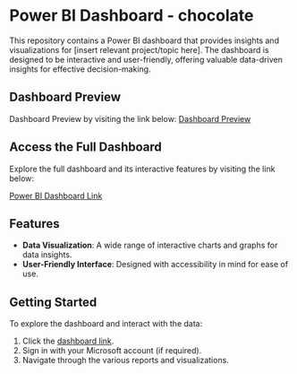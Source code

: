 # Power BI Dashboard - chocolate

This repository contains a Power BI dashboard that provides insights and visualizations for [insert relevant project/topic here]. The dashboard is designed to be interactive and user-friendly, offering valuable data-driven insights for effective decision-making.

## Dashboard Preview
Dashboard Preview by visiting the link below:
[Dashboard Preview](https://app.powerbi.com/reportEmbed?reportId=e4757241-770e-4378-b393-78b210dbdadf&autoAuth=true&ctid=b8d090cb-2c0f-4ca4-9a05-4ed78f0f7ef5)


## Access the Full Dashboard

Explore the full dashboard and its interactive features by visiting the link below:

[Power BI Dashboard Link](https://app.powerbi.com/groups/me/dashboards/a452e138-db56-4672-9115-122a25eef594?ctid=b8d090cb-2c0f-4ca4-9a05-4ed78f0f7ef5&pbi_source=linkShare)

## Features
- **Data Visualization**: A wide range of interactive charts and graphs for data insights.
- **User-Friendly Interface**: Designed with accessibility in mind for ease of use.

## Getting Started

To explore the dashboard and interact with the data:
1. Click the [dashboard link](https://app.powerbi.com/groups/me/dashboards/a452e138-db56-4672-9115-122a25eef594?ctid=b8d090cb-2c0f-4ca4-9a05-4ed78f0f7ef5&pbi_source=linkShare).
2. Sign in with your Microsoft account (if required).
3. Navigate through the various reports and visualizations.
